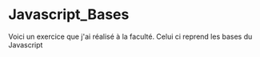 # Javascript_Bases
Voici un exercice que j'ai réalisé à la faculté.
Celui ci reprend les bases du Javascript

